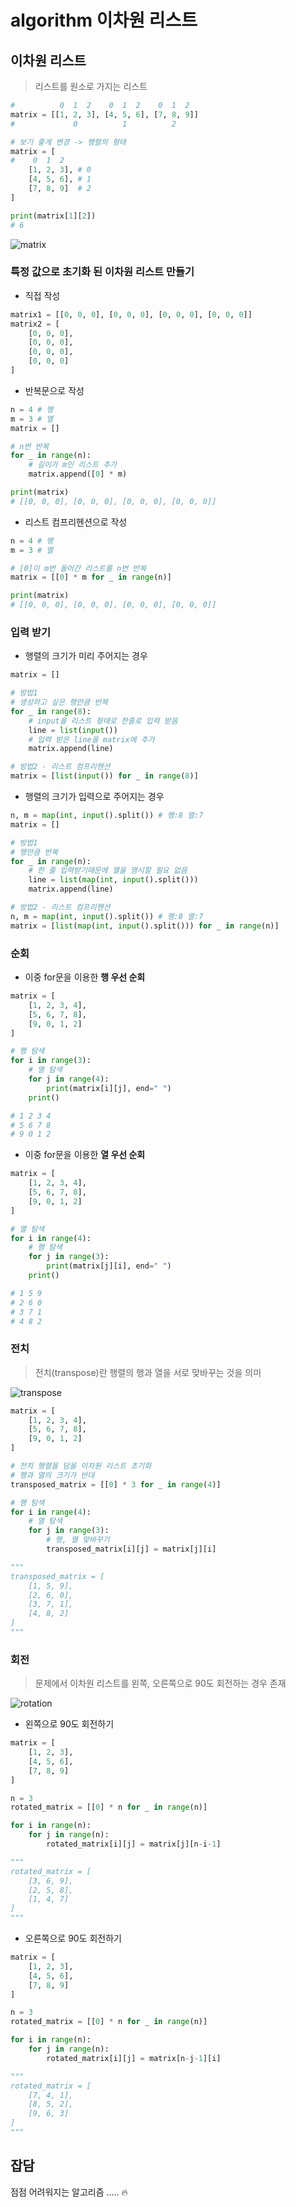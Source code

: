 # algorithm 이차원 리스트
## 이차원 리스트
> 리스트를 원소로 가지는 리스트

```python
#          0  1  2    0  1  2    0  1  2
matrix = [[1, 2, 3], [4, 5, 6], [7, 8, 9]]
#             0          1          2

# 보기 좋게 변경 -> 행렬의 형태
matrix = [
#    0  1  2
    [1, 2, 3], # 0
    [4, 5, 6], # 1
    [7, 8, 9]  # 2
]
```
```python
print(matrix[1][2])
# 6
```
![matrix](algorithm_2d_list.assets/matrix.PNG)

### 특정 값으로 초기화 된 이차원 리스트 만들기
- 직접 작성
```python
matrix1 = [[0, 0, 0], [0, 0, 0], [0, 0, 0], [0, 0, 0]]
matrix2 = [
    [0, 0, 0],
    [0, 0, 0],
    [0, 0, 0],
    [0, 0, 0]
]
```
- 반복문으로 작성
```python
n = 4 # 행
m = 3 # 열
matrix = []

# n번 반복
for _ in range(n):
    # 길이가 m인 리스트 추가
    matrix.append([0] * m)

print(matrix)
# [[0, 0, 0], [0, 0, 0], [0, 0, 0], [0, 0, 0]]
```
- 리스트 컴프리헨션으로 작성
```python
n = 4 # 행
m = 3 # 열

# [0]이 m번 들어간 리스트를 n번 반복
matrix = [[0] * m for _ in range(n)]

print(matrix)
# [[0, 0, 0], [0, 0, 0], [0, 0, 0], [0, 0, 0]]
```
### 입력 받기
- 행렬의 크기가 미리 주어지는 경우
```python
matrix = []

# 방법1
# 생성하고 싶은 행만큼 반복
for _ in range(8):
    # input을 리스트 형태로 한줄로 입력 받음
    line = list(input())
    # 입력 받은 line을 matrix에 추가
    matrix.append(line)

# 방법2 - 리스트 컴프리헨션
matrix = [list(input()) for _ in range(8)]
```
- 행렬의 크기가 입력으로 주어지는 경우
```python
n, m = map(int, input().split()) # 행:8 열:7
matrix = []

# 방법1
# 행만큼 반복
for _ in range(n):
    # 한 줄 입력받기때문에 열을 명시할 필요 없음
    line = list(map(int, input().split()))
    matrix.append(line)

# 방법2 - 리스트 컴프리헨션
n, m = map(int, input().split()) # 행:8 열:7
matrix = [list(map(int, input().split())) for _ in range(n)]
```
### 순회
- 이중 for문을 이용한 **행 우선 순회**
```python
matrix = [
    [1, 2, 3, 4],
    [5, 6, 7, 8],
    [9, 0, 1, 2]
]

# 행 탐색
for i in range(3):
    # 열 탐색
    for j in range(4):
        print(matrix[i][j], end=" ")
    print()

# 1 2 3 4
# 5 6 7 8
# 9 0 1 2
```
- 이중 for문을 이용한 **열 우선 순회**
```python
matrix = [
    [1, 2, 3, 4],
    [5, 6, 7, 8],
    [9, 0, 1, 2]
]

# 열 탐색
for i in range(4):
    # 행 탐색
    for j in range(3):
        print(matrix[j][i], end=" ")
    print()

# 1 5 9
# 2 6 0
# 3 7 1
# 4 8 2
```
### 전치
> 전치(transpose)란 행렬의 행과 열을 서로 맞바꾸는 것을 의미

![transpose](algorithm_2d_list.assets/transpose.PNG)

```python
matrix = [
    [1, 2, 3, 4],
    [5, 6, 7, 8],
    [9, 0, 1, 2]
]

# 전치 행렬을 담을 이차원 리스트 초기화
# 행과 열의 크기가 반대
transposed_matrix = [[0] * 3 for _ in range(4)]

# 행 탐색
for i in range(4):
    # 열 탐색
    for j in range(3):
        # 행, 열 맞바꾸기
        transposed_matrix[i][j] = matrix[j][i]

"""
transposed_matrix = [
    [1, 5, 9],
    [2, 6, 0],
    [3, 7, 1],
    [4, 8, 2]
]
"""
```
### 회전
> 문제에서 이차원 리스트를 왼쪽, 오른쪽으로 90도 회전하는 경우 존재

![rotation](algorithm_2d_list.assets/rotation.PNG)
- 왼쪽으로 90도 회전하기
```python
matrix = [
    [1, 2, 3],
    [4, 5, 6],
    [7, 8, 9]
]

n = 3
rotated_matrix = [[0] * n for _ in range(n)]

for i in range(n):
    for j in range(n):
        rotated_matrix[i][j] = matrix[j][n-i-1]

"""
rotated_matrix = [
    [3, 6, 9],
    [2, 5, 8],
    [1, 4, 7]
]
"""
```

- 오른쪽으로 90도 회전하기
```python
matrix = [
    [1, 2, 3],
    [4, 5, 6],
    [7, 8, 9]
]

n = 3
rotated_matrix = [[0] * n for _ in range(n)]

for i in range(n):
    for j in range(n):
        rotated_matrix[i][j] = matrix[n-j-1][i]

"""
rotated_matrix = [
    [7, 4, 1],
    [8, 5, 2],
    [9, 6, 3]
]
"""
```
## 잡담
점점 어려워지는 알고리즘 ..... 🔥